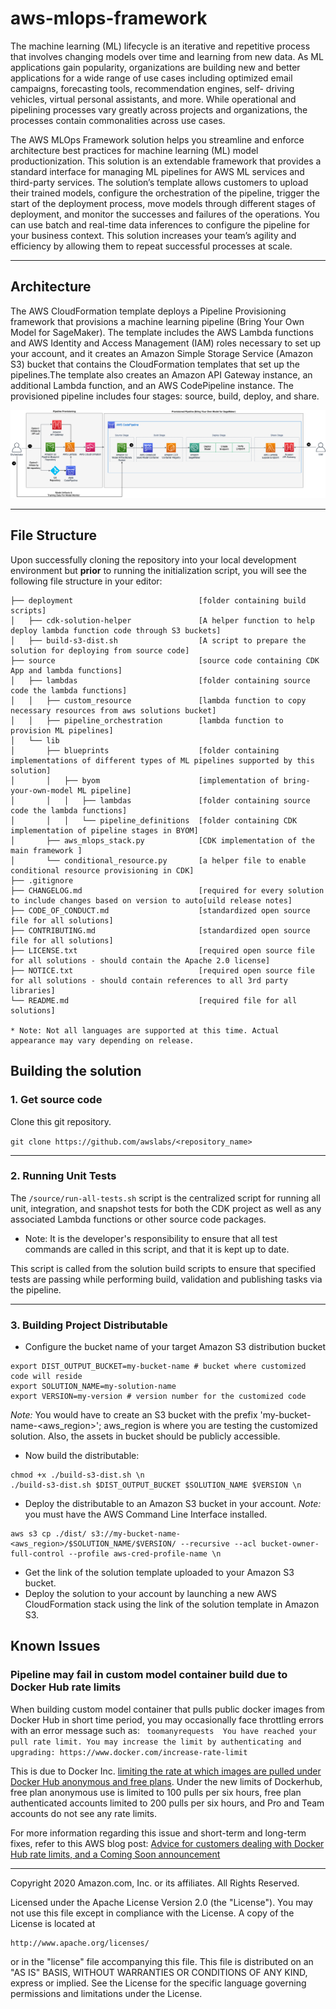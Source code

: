 # aws-mlops-framework
The machine learning (ML) lifecycle is an iterative and repetitive process that involves
changing models over time and learning from new data. As ML applications gain popularity,
organizations are building new and better applications for a wide range of use cases
including optimized email campaigns, forecasting tools, recommendation engines, self-
driving vehicles, virtual personal assistants, and more. While operational and pipelining
processes vary greatly across projects and organizations, the processes contain
commonalities across use cases.

The AWS MLOps Framework solution helps you streamline and enforce architecture best
practices for machine learning (ML) model productionization. This solution is an extendable
framework that provides a standard interface for managing ML pipelines for AWS ML
services and third-party services. The solution’s template allows customers to upload their
trained models, configure the orchestration of the pipeline, trigger the start of the deployment
process, move models through different stages of deployment, and monitor the successes
and failures of the operations.
You can use batch and real-time data inferences to configure the pipeline for your business
context. This solution increases your team’s agility and efficiency by allowing them to
repeat successful processes at scale.

***

## Architecture
The AWS CloudFormation template deploys a Pipeline Provisioning framework that
provisions a machine learning pipeline (Bring Your Own Model for SageMaker). The
template includes the AWS Lambda functions and AWS Identity and Access Management
(IAM) roles necessary to set up your account, and it creates an Amazon Simple Storage
Service (Amazon S3) bucket that contains the CloudFormation templates that set up the
pipelines.The template also creates an Amazon API Gateway instance, an additional
Lambda function, and an AWS CodePipeline instance.
The provisioned pipeline includes four stages: source, build, deploy, and share.

![architecture](source/architecture.png)

***

## File Structure

Upon successfully cloning the repository into your local development environment but **prior** to running the initialization script, you will see the following file structure in your editor:

```
├── deployment                            [folder containing build scripts]
│   ├── cdk-solution-helper               [A helper function to help deploy lambda function code through S3 buckets]
│   ├── build-s3-dist.sh                  [A script to prepare the solution for deploying from source code]
├── source                                [source code containing CDK App and lambda functions]
│   ├── lambdas                           [folder containing source code the lambda functions]
│   │   ├── custom_resource               [lambda function to copy necessary resources from aws solutions bucket]
│   │   ├── pipeline_orchestration        [lambda function to provision ML pipelines]
│   └── lib
│       ├── blueprints                    [folder containing implementations of different types of ML pipelines supported by this solution]
│       │   ├── byom                      [implementation of bring-your-own-model ML pipeline]
│       │   │   ├── lambdas               [folder containing source code the lambda functions]
│       │   │   └── pipeline_definitions  [folder containing CDK implementation of pipeline stages in BYOM]
│       ├── aws_mlops_stack.py            [CDK implementation of the main framework ]
│       └── conditional_resource.py       [a helper file to enable conditional resource provisioning in CDK]
├── .gitignore
├── CHANGELOG.md                          [required for every solution to include changes based on version to auto[uild release notes]
├── CODE_OF_CONDUCT.md                    [standardized open source file for all solutions]
├── CONTRIBUTING.md                       [standardized open source file for all solutions]
├── LICENSE.txt                           [required open source file for all solutions - should contain the Apache 2.0 license]
├── NOTICE.txt                            [required open source file for all solutions - should contain references to all 3rd party libraries]
└── README.md                             [required file for all solutions]

* Note: Not all languages are supported at this time. Actual appearance may vary depending on release.
```

## Building the solution

### 1. Get source code

Clone this git repository.

`git clone https://github.com/awslabs/<repository_name>`

***

### 2. Running Unit Tests

The `/source/run-all-tests.sh` script is the centralized script for running all unit, integration, and snapshot tests for both the CDK project as well as any associated Lambda functions or other source code packages.

- Note: It is the developer's responsibility to ensure that all test commands are called in this script, and that it is kept up to date.

This script is called from the solution build scripts to ensure that specified tests are passing while performing build, validation and publishing tasks via the pipeline.

***

### 3. Building Project Distributable
* Configure the bucket name of your target Amazon S3 distribution bucket
```
export DIST_OUTPUT_BUCKET=my-bucket-name # bucket where customized code will reside
export SOLUTION_NAME=my-solution-name
export VERSION=my-version # version number for the customized code
```
_Note:_ You would have to create an S3 bucket with the prefix 'my-bucket-name-<aws_region>'; aws_region is where you are testing the customized solution. Also, the assets in bucket should be publicly accessible.

* Now build the distributable:
```
chmod +x ./build-s3-dist.sh \n
./build-s3-dist.sh $DIST_OUTPUT_BUCKET $SOLUTION_NAME $VERSION \n
```

* Deploy the distributable to an Amazon S3 bucket in your account. _Note:_ you must have the AWS Command Line Interface installed.
```
aws s3 cp ./dist/ s3://my-bucket-name-<aws_region>/$SOLUTION_NAME/$VERSION/ --recursive --acl bucket-owner-full-control --profile aws-cred-profile-name \n
```

* Get the link of the solution template uploaded to your Amazon S3 bucket.
* Deploy the solution to your account by launching a new AWS CloudFormation stack using the link of the solution template in Amazon S3.

## Known Issues

### Pipeline may fail in custom model container build due to Docker Hub rate limits

When building custom model container that pulls public docker images from Docker Hub in short time period, you may occasionally face throttling errors with an error message such as:
``` toomanyrequests  You have reached your pull rate limit. You may increase the limit by authenticating and upgrading: https://www.docker.com/increase-rate-limit```

This is due to Docker Inc. [limiting the rate at which images are pulled under Docker Hub anonymous and free plans](https://docs.docker.com/docker-hub/download-rate-limit/). Under the new limits of Dockerhub, free plan anonymous use is limited to 100 pulls per six hours, free plan authenticated accounts limited to 200 pulls per six hours, and Pro and Team accounts do not see any rate limits.

For more information regarding this issue and short-term and long-term fixes, refer to this AWS blog post: [Advice for customers dealing with Docker Hub rate limits, and a Coming Soon announcement](https://aws.amazon.com/blogs/containers/advice-for-customers-dealing-with-docker-hub-rate-limits-and-a-coming-soon-announcement/)

***

Copyright 2020 Amazon.com, Inc. or its affiliates. All Rights Reserved.

Licensed under the Apache License Version 2.0 (the "License"). You may not use this file except in compliance with the License. A copy of the License is located at

    http://www.apache.org/licenses/

or in the "license" file accompanying this file. This file is distributed on an "AS IS" BASIS, WITHOUT WARRANTIES OR CONDITIONS OF ANY KIND, express or implied. See the License for the specific language governing permissions and limitations under the License.
